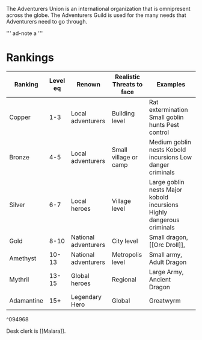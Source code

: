 The Adventurers Union is an international organization that is omnipresent across the globe. The Adventurers Guild is used for the many needs that Adventurers need to go through.

''' ad-note
a
'''

# Rankings
| Ranking    | Level eq | Renown               | Realistic Threats to face | Examples                                                               |
| ---------- | -------- | -------------------- | ------------------------- | ---------------------------------------------------------------------- |
| Copper     | 1-3      | Local adventurers    | Building level            | Rat extermination Small goblin hunts  Pest control                     |
| Bronze     | 4-5      | Local adventurers    | Small village or camp     | Medium goblin nests  Kobold incursions Low danger criminals            |
| Silver     | 6-7      | Local heroes         | Village level             | Large goblin nests  Major kobold incursions Highly dangerous criminals |
| Gold       | 8-10     | National adventurers | City level                | Small dragon, [[Orc Droll]],                                           |
| Amethyst   | 10-13    | National adventurers | Metropolis level          | Small army, Adult Dragon                                               |
| Mythril    | 13-15    | Global heroes        | Regional                  | Large Army, Ancient Dragon                                             |
| Adamantine | 15+      | Legendary Hero       | Global                    | Greatwyrm                                                              |

^094968

Desk clerk is [[Malara]].

